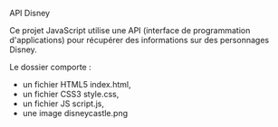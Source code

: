 API Disney

Ce projet JavaScript utilise une API (interface de programmation d'applications) pour récupérer des informations sur des personnages Disney. 

Le dossier comporte : 
- un fichier HTML5 index.html,
- un fichier CSS3 style.css,
- un fichier JS script.js,
- une image disneycastle.png
